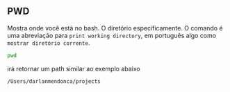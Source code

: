 ## PWD

Mostra onde você está no bash. O diretório especificamente. O comando é uma abreviação para `print working directory`, em português algo como `mostrar diretório corrente`.

```sh
pwd
```

irá retornar um path similar ao exemplo abaixo

```sh
/Users/darlanmendonca/projects
```